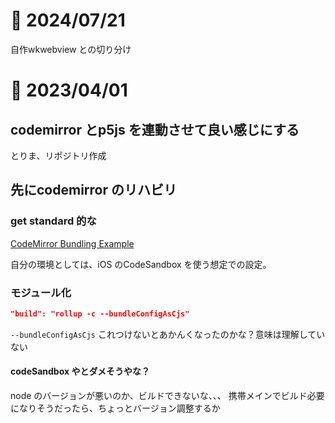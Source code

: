 # 📝 2024/07/21

自作wkwebview との切り分け

# 📝 2023/04/01

## codemirror とp5js を連動させて良い感じにする

とりま、リポジトリ作成

## 先にcodemirror のリハビリ

### get standard 的な

[CodeMirror Bundling Example](https://codemirror.net/examples/bundle/)

自分の環境としては、iOS のCodeSandbox を使う想定での設定。

### モジュール化

```.json
"build": "rollup -c --bundleConfigAsCjs"
```

`--bundleConfigAsCjs` これつけないとあかんくなったのかな？意味は理解していない


#### codeSandbox やとダメそうやな？

node のバージョンが悪いのか、ビルドできないな、、、
携帯メインでビルド必要になりそうだったら、ちょっとバージョン調整するか
